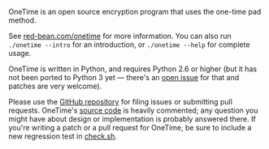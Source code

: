 OneTime is an open source encryption program that uses the one-time pad method.

See [red-bean.com/onetime](http://www.red-bean.com/onetime/) for more
information.  You can also run `./onetime --intro` for an
introduction, or `./onetime --help` for complete usage.

OneTime is written in Python, and requires Python 2.6 or higher (but
it has not been ported to Python 3 yet&nbsp;&mdash;&nbsp;there's an
[open issue](https://github.com/kfogel/OneTime/issues/15) for that and
patches are very welcome).

Please use the [GitHub repository](https://github.com/kfogel/OneTime)
for filing issues or submitting pull requests.  OneTime's [source
code](https://github.com/kfogel/OneTime/blob/master/onetime) is
heavily commented; any question you might have about design or
implementation is probably answered there.  If you're writing a patch
or a pull request for OneTime, be sure to include a new regression
test in
[check.sh](https://github.com/kfogel/OneTime/blob/master/check.sh).

